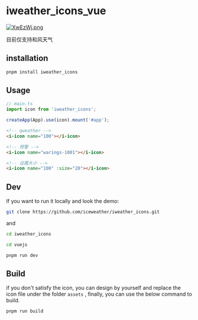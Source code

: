 # iweather_icons_vue

[![XwEzWj.png](https://s1.ax1x.com/2022/06/05/XwEzWj.png)](https://imgtu.com/i/XwEzWj)

目前仅支持和风天气

## installation

```bash
pnpm install iweather_icons
```

## Usage

```js
// main.ts
import icon from 'iweather_icons';

createApp(App).use(icon).mount('#app');
```

```html
<!-- qweather -->
<i-icon name="100"></i-icon>

<!-- 预警 -->
<i-icon name="warings-1001"></i-icon>

<!-- 设置大小 -->
<i-icon name="100" :size="20"></i-icon>
```

## Dev

If you want to run it locally and look the demo:

```bash
git clone https://github.com/iceweather/iweather_icons.git
```

and

```bash
cd iweather_icons
```

```bash
cd vuejs
```

```bash
pnpm run dev
```

## Build

if you don't satisfy the icon, you can design by yourself and replace the icon file under the folder `assets` , finally, you can use the below command to build.

```bash
pnpm run build
```
